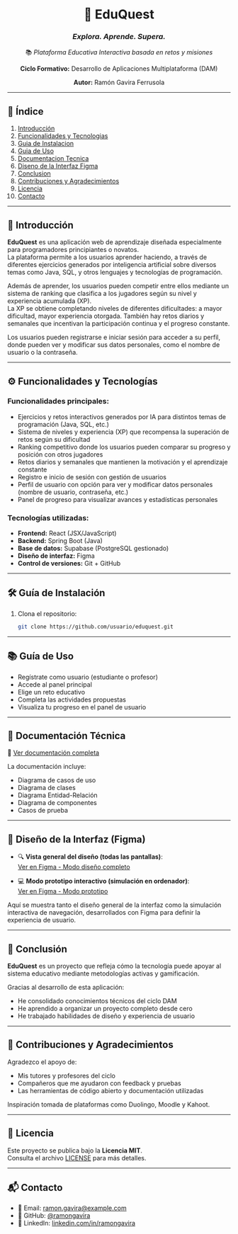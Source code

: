 <div align="center">

# 🧩 **EduQuest**  
### *Explora. Aprende. Supera.*  
📚 *Plataforma Educativa Interactiva basada en retos y misiones*

**Ciclo Formativo:** Desarrollo de Aplicaciones Multiplataforma (DAM)  

**Autor:** Ramón Gavira Ferrusola

</div>

---

## 📑 Índice

1. [Introducción](#introduccion)  
2. [Funcionalidades y Tecnologias](#funcionalidades-y-tecnologias)  
3. [Guia de Instalacion](#guia-de-instalacion)  
4. [Guia de Uso](#guia-de-uso)  
5. [Documentacion Tecnica](#documentacion-tecnica)  
6. [Diseno de la Interfaz Figma](#diseno-de-la-interfaz-figma)  
7. [Conclusion](#conclusion)  
8. [Contribuciones y Agradecimientos](#contribuciones-y-agradecimientos)  
9. [Licencia](#licencia)  
10. [Contacto](#contacto)

---

## 🧭 Introducción <a id="introduccion"></a>

**EduQuest** es una aplicación web de aprendizaje diseñada especialmente para programadores principiantes o novatos.  
La plataforma permite a los usuarios aprender haciendo, a través de diferentes ejercicios generados por inteligencia artificial sobre diversos temas como Java, SQL, y otros lenguajes y tecnologías de programación.

Además de aprender, los usuarios pueden competir entre ellos mediante un sistema de ranking que clasifica a los jugadores según su nivel y experiencia acumulada (XP).  
La XP se obtiene completando niveles de diferentes dificultades: a mayor dificultad, mayor experiencia otorgada. También hay retos diarios y semanales que incentivan la participación continua y el progreso constante.

Los usuarios pueden registrarse e iniciar sesión para acceder a su perfil, donde pueden ver y modificar sus datos personales, como el nombre de usuario o la contraseña.

---

## ⚙️ Funcionalidades y Tecnologías <a id="funcionalidades-y-tecnologias"></a>

### Funcionalidades principales:
- Ejercicios y retos interactivos generados por IA para distintos temas de programación (Java, SQL, etc.)  
- Sistema de niveles y experiencia (XP) que recompensa la superación de retos según su dificultad  
- Ranking competitivo donde los usuarios pueden comparar su progreso y posición con otros jugadores  
- Retos diarios y semanales que mantienen la motivación y el aprendizaje constante  
- Registro e inicio de sesión con gestión de usuarios  
- Perfil de usuario con opción para ver y modificar datos personales (nombre de usuario, contraseña, etc.)  
- Panel de progreso para visualizar avances y estadísticas personales  

### Tecnologías utilizadas:
- **Frontend:** React (JSX/JavaScript)  
- **Backend:** Spring Boot (Java)  
- **Base de datos:** Supabase (PostgreSQL gestionado)  
- **Diseño de interfaz:** Figma  
- **Control de versiones:** Git + GitHub

---

## 🛠️ Guía de Instalación <a id="guia-de-instalacion"></a>

1. Clona el repositorio:
   ```bash
   git clone https://github.com/usuario/eduquest.git


---

## 📚 Guía de Uso <a id="guia-de-uso"></a>

- Regístrate como usuario (estudiante o profesor)  
- Accede al panel principal  
- Elige un reto educativo  
- Completa las actividades propuestas  
- Visualiza tu progreso en el panel de usuario

---

## 📄 Documentación Técnica <a id="documentacion-tecnica"></a>

🔗 [Ver documentación completa](https://enlace-a-la-documentacion.com)

La documentación incluye:

- Diagrama de casos de uso  
- Diagrama de clases  
- Diagrama Entidad-Relación  
- Diagrama de componentes  
- Casos de prueba

---  

## 🎨 Diseño de la Interfaz (Figma) <a id="diseno-de-la-interfaz-figma"></a>

- 🔍 **Vista general del diseño (todas las pantallas)**:  
  [Ver en Figma - Modo diseño completo](https://www.figma.com/design/w9l3FmvuzWzmqM53l2T00T/Eduquest?node-id=0-1&t=vDFRVd4K881tFivr-1)

- 💻 **Modo prototipo interactivo (simulación en ordenador)**:  
  [Ver en Figma - Modo prototipo](https://www.figma.com/proto/w9l3FmvuzWzmqM53l2T00T/Eduquest?node-id=1-2&t=319nZaK3HIkacBbv-1&scaling=scale-down&content-scaling=fixed&page-id=0%3A1&starting-point-node-id=1%3A2)

Aquí se muestra tanto el diseño general de la interfaz como la simulación interactiva de navegación, desarrollados con Figma para definir la experiencia de usuario.

---

## 🧩 Conclusión <a id="conclusion"></a>

**EduQuest** es un proyecto que refleja cómo la tecnología puede apoyar al sistema educativo mediante metodologías activas y gamificación.

Gracias al desarrollo de esta aplicación:

- He consolidado conocimientos técnicos del ciclo DAM  
- He aprendido a organizar un proyecto completo desde cero  
- He trabajado habilidades de diseño y experiencia de usuario

---

## 🤝 Contribuciones y Agradecimientos <a id="contribuciones-y-agradecimientos"></a>

Agradezco el apoyo de:

- Mis tutores y profesores del ciclo  
- Compañeros que me ayudaron con feedback y pruebas  
- Las herramientas de código abierto y documentación utilizadas  

Inspiración tomada de plataformas como Duolingo, Moodle y Kahoot.

---

## 📜 Licencia <a id="licencia"></a>

Este proyecto se publica bajo la **Licencia MIT**.  
Consulta el archivo [LICENSE](./LICENSE) para más detalles.

---

## 📬 Contacto <a id="contacto"></a>

- 📧 Email: ramon.gavira@example.com  
- 🐙 GitHub: [@ramongavira](https://github.com/ramongavira)  
- 💼 LinkedIn: [linkedin.com/in/ramongavira](https://www.linkedin.com/in/ramongavira)

